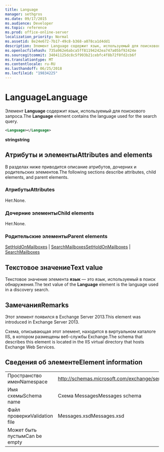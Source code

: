 ```yaml
---
title: Language
manager: sethgros
ms.date: 09/17/2015
ms.audience: Developer
ms.topic: reference
ms.prod: office-online-server
localization_priority: Normal
ms.assetid: 8e24e672-7b17-49c8-b368-a078ca1d4dd1
description: Элемент Language содержит язык, используемый для поискового запроса.
ms.openlocfilehash: 735a962e6abca5ff81194242ea747a05bf92424e
ms.sourcegitcommit: 34041125dc8c5f993b21cebfc4f8b72f0fd2cb6f
ms.translationtype: MT
ms.contentlocale: ru-RU
ms.lasthandoff: 06/25/2018
ms.locfileid: "19834225"
---
```

# <a name="language"></a><span data-ttu-id="ae945-103">Language</span><span class="sxs-lookup"><span data-stu-id="ae945-103">Language</span></span>

<span data-ttu-id="ae945-104">Элемент **Language** содержит язык, используемый для поискового запроса.</span><span class="sxs-lookup"><span data-stu-id="ae945-104">The **Language** element contains the language used for the search query.</span></span> 
  
```XML
<Language></Language>
```

 <span data-ttu-id="ae945-105">**string**</span><span class="sxs-lookup"><span data-stu-id="ae945-105">**string**</span></span>
## <a name="attributes-and-elements"></a><span data-ttu-id="ae945-106">Атрибуты и элементы</span><span class="sxs-lookup"><span data-stu-id="ae945-106">Attributes and elements</span></span>

<span data-ttu-id="ae945-107">В разделах ниже приводится описание атрибутов, дочерних и родительских элементов.</span><span class="sxs-lookup"><span data-stu-id="ae945-107">The following sections describe attributes, child elements, and parent elements.</span></span>
  
### <a name="attributes"></a><span data-ttu-id="ae945-108">Атрибуты</span><span class="sxs-lookup"><span data-stu-id="ae945-108">Attributes</span></span>

<span data-ttu-id="ae945-109">Нет.</span><span class="sxs-lookup"><span data-stu-id="ae945-109">None.</span></span>
  
### <a name="child-elements"></a><span data-ttu-id="ae945-110">Дочерние элементы</span><span class="sxs-lookup"><span data-stu-id="ae945-110">Child elements</span></span>

<span data-ttu-id="ae945-111">Нет.</span><span class="sxs-lookup"><span data-stu-id="ae945-111">None.</span></span>
  
### <a name="parent-elements"></a><span data-ttu-id="ae945-112">Родительские элементы</span><span class="sxs-lookup"><span data-stu-id="ae945-112">Parent elements</span></span>

<span data-ttu-id="ae945-113">[SetHoldOnMailboxes](setholdonmailboxes.md) | [SearchMailboxes](searchmailboxes.md)</span><span class="sxs-lookup"><span data-stu-id="ae945-113">[SetHoldOnMailboxes](setholdonmailboxes.md) | [SearchMailboxes](searchmailboxes.md)</span></span>
  
## <a name="text-value"></a><span data-ttu-id="ae945-114">Текстовое значение</span><span class="sxs-lookup"><span data-stu-id="ae945-114">Text value</span></span>

<span data-ttu-id="ae945-115">Текстовое значение элемента **язык** — это язык, используемый в поиск обнаружения.</span><span class="sxs-lookup"><span data-stu-id="ae945-115">The text value of the **Language** element is the language used in a discovery search.</span></span> 
  
## <a name="remarks"></a><span data-ttu-id="ae945-116">Замечания</span><span class="sxs-lookup"><span data-stu-id="ae945-116">Remarks</span></span>

<span data-ttu-id="ae945-117">Этот элемент появился в Exchange Server 2013.</span><span class="sxs-lookup"><span data-stu-id="ae945-117">This element was introduced in Exchange Server 2013.</span></span>
  
<span data-ttu-id="ae945-118">Схема, описывающая этот элемент, находится в виртуальном каталоге IIS, в котором размещены веб-службы Exchange.</span><span class="sxs-lookup"><span data-stu-id="ae945-118">The schema that describes this element is located in the IIS virtual directory that hosts Exchange Web Services.</span></span>
  
## <a name="element-information"></a><span data-ttu-id="ae945-119">Сведения об элементе</span><span class="sxs-lookup"><span data-stu-id="ae945-119">Element information</span></span>

|||
|:-----|:-----|
|<span data-ttu-id="ae945-120">Пространство имен</span><span class="sxs-lookup"><span data-stu-id="ae945-120">Namespace</span></span>  <br/> |http://schemas.microsoft.com/exchange/services/2006/messages  <br/> |
|<span data-ttu-id="ae945-121">Имя схемы</span><span class="sxs-lookup"><span data-stu-id="ae945-121">Schema name</span></span>  <br/> |<span data-ttu-id="ae945-122">Схема Messages</span><span class="sxs-lookup"><span data-stu-id="ae945-122">Messages schema</span></span>  <br/> |
|<span data-ttu-id="ae945-123">Файл проверки</span><span class="sxs-lookup"><span data-stu-id="ae945-123">Validation file</span></span>  <br/> |<span data-ttu-id="ae945-124">Messages.xsd</span><span class="sxs-lookup"><span data-stu-id="ae945-124">Messages.xsd</span></span>  <br/> |
|<span data-ttu-id="ae945-125">Может быть пустым</span><span class="sxs-lookup"><span data-stu-id="ae945-125">Can be empty</span></span>  <br/> ||
   

